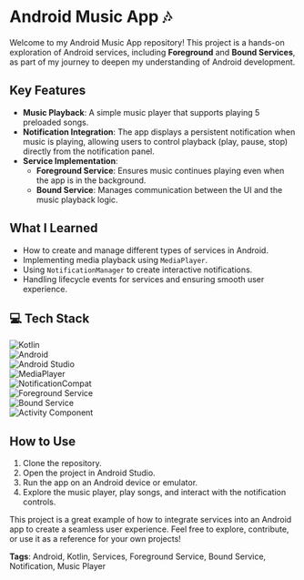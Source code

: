 # Android Music App 🎶

Welcome to my Android Music App repository! This project is a hands-on exploration of Android services, including **Foreground** and **Bound Services**, as part of my journey to deepen my understanding of Android development.

## Key Features
- **Music Playback**: A simple music player that supports playing 5 preloaded songs.
- **Notification Integration**: The app displays a persistent notification when music is playing, allowing users to control playback (play, pause, stop) directly from the notification panel.
- **Service Implementation**:
  - **Foreground Service**: Ensures music continues playing even when the app is in the background.
  - **Bound Service**: Manages communication between the UI and the music playback logic.

## What I Learned
- How to create and manage different types of services in Android.
- Implementing media playback using `MediaPlayer`.
- Using `NotificationManager` to create interactive notifications.
- Handling lifecycle events for services and ensuring smooth user experience.

## 💻 Tech Stack
![Kotlin](https://img.shields.io/badge/kotlin-%237F52FF.svg?style=for-the-badge&logo=kotlin&logoColor=white)  
![Android](https://img.shields.io/badge/Android-3DDC84?style=for-the-badge&logo=android&logoColor=white)  
![Android Studio](https://img.shields.io/badge/Android%20Studio-3DDC84.svg?style=for-the-badge&logo=android-studio&logoColor=white)  
![MediaPlayer](https://img.shields.io/badge/MediaPlayer-FF0000?style=for-the-badge&logo=android&logoColor=white)  
![NotificationCompat](https://img.shields.io/badge/NotificationCompat-0088CC?style=for-the-badge&logo=android&logoColor=white)  
![Foreground Service](https://img.shields.io/badge/Foreground%20Service-00C853?style=for-the-badge&logo=android&logoColor=white)  
![Bound Service](https://img.shields.io/badge/Bound%20Service-6200EA?style=for-the-badge&logo=android&logoColor=white)  
![Activity Component](https://img.shields.io/badge/Activity%20Component-FF6D00?style=for-the-badge&logo=android&logoColor=white)  

## How to Use
1. Clone the repository.
2. Open the project in Android Studio.
3. Run the app on an Android device or emulator.
4. Explore the music player, play songs, and interact with the notification controls.

This project is a great example of how to integrate services into an Android app to create a seamless user experience. Feel free to explore, contribute, or use it as a reference for your own projects!

**Tags**: Android, Kotlin, Services, Foreground Service, Bound Service, Notification, Music Player  
